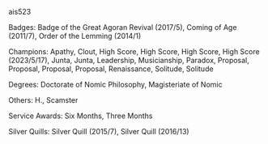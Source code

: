 ais523

Badges: Badge of the Great Agoran Revival (2017/5), Coming of Age (2011/7), Order of the Lemming (2014/1)

Champions: Apathy, Clout, High Score, High Score, High Score, High Score (2023/5/17), Junta, Junta, Leadership, Musicianship, Paradox, Proposal, Proposal, Proposal, Proposal, Renaissance, Solitude, Solitude

Degrees: Doctorate of Nomic Philosophy, Magisteriate of Nomic

Others: H., Scamster

Service Awards: Six Months, Three Months

Silver Quills: Silver Quill (2015/7), Silver Quill (2016/13)


